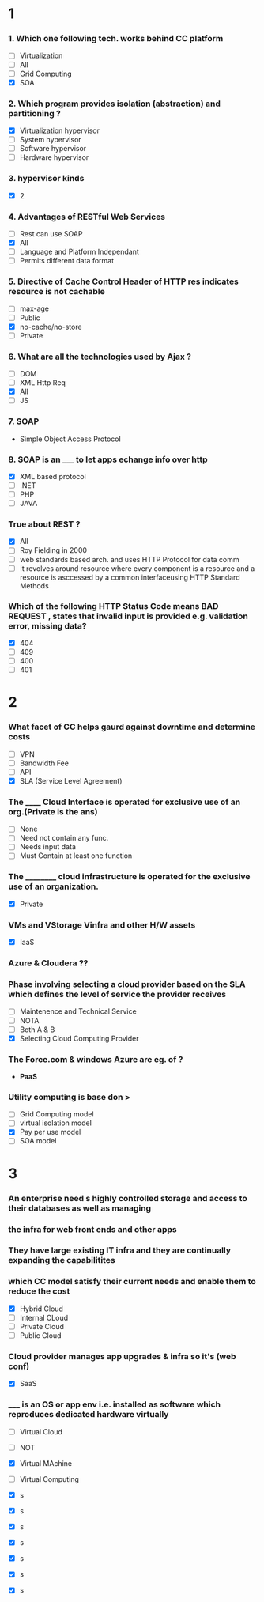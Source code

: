 # 1
### 1. Which one following tech. works behind CC platform
- [ ] Virtualization
- [ ] All
- [ ] Grid Computing
- [x] SOA

### 2. Which program provides isolation (abstraction) and partitioning ?
- [x] Virtualization hypervisor
- [ ] System hypervisor
- [ ] Software hypervisor
- [ ] Hardware hypervisor

### 3. hypervisor kinds
- [x] 2

### 4. Advantages of RESTful Web Services
- [ ] Rest can use SOAP
- [x] All
- [ ] Language and Platform Independant
- [ ] Permits different data format

### 5. Directive of Cache Control Header of HTTP res indicates resource is not cachable
- [ ] max-age
- [ ] Public
- [x] no-cache/no-store
- [ ] Private

### 6. What are all the technologies used by Ajax ?
- [ ] DOM
- [ ] XML Http Req
- [x] All
- [ ] JS
### 7. SOAP
- Simple Object Access Protocol

### 8. SOAP is an ___ to let apps echange info over http
- [x] XML based protocol
- [ ] .NET
- [ ] PHP
- [ ] JAVA

### True about REST ?
- [x] All
- [ ] Roy Fielding in 2000
- [ ] web standards based arch. and uses HTTP Protocol for data comm
- [ ] It revolves around resource where every component is a resource and a resource is asccessed by a common interfaceusing HTTP Standard Methods

### Which of the following HTTP Status Code means BAD REQUEST , states that invalid input is provided e.g. validation error, missing data?
- [x] 404
- [ ] 409
- [ ] 400
- [ ] 401

# 2
### What facet of CC helps gaurd against downtime and determine costs
- [ ] VPN
- [ ] Bandwidth Fee
- [ ] API
- [x] SLA (Service Level Agreement)
### The ____ Cloud Interface is operated for exclusive use of an org.(Private is the ans)
- [ ] None
- [ ] Need not contain any func.
- [ ] Needs input data
- [ ] Must Contain at least one function
### The ________ cloud infrastructure is operated for the exclusive use of an organization.
- [x] Private
### VMs and VStorage Vinfra and other H/W assets
- [x] IaaS
### Azure & Cloudera ??
### Phase involving selecting a cloud provider based on the SLA which defines the level of service the provider receives
- [ ] Maintenence and Technical Service
- [ ] NOTA
- [ ] Both A & B
- [x] Selecting Cloud Computing Provider
### The Force.com & windows Azure are eg. of ?
- **PaaS**
### Utility computing is base don >
- [ ] Grid Computing model
- [ ] virtual isolation model
- [x] Pay per use model
- [ ] SOA model
# 3

### An enterprise need s highly controlled storage and access to their databases as well as managing 
### the infra for web front ends and other apps 
### They have large existing IT infra and they are continually expanding the capabilitites 
### which CC model satisfy their current needs and enable them to reduce the cost

- [x] Hybrid Cloud
- [ ] Internal CLoud
- [ ] Private Cloud
- [ ] Public Cloud
### Cloud provider manages app upgrades & infra so it's (web conf)
- [x] SaaS
### ___ is an OS or app env i.e. installed as software which reproduces dedicated hardware virtually
- [ ] Virtual Cloud
- [ ] NOT
- [x] Virtual MAchine
- [ ] Virtual Computing

- [x] s
- [x] s
- [x] s
- [x] s
- [x] s
- [x] s
- [x] s

